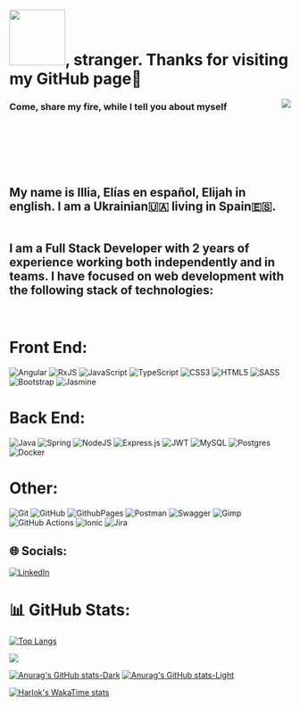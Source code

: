 # <img src="https://media.giphy.com/media/ymwg2hvAKuuuiDN1x3/giphy.gif" width="100" />, stranger. Thanks for visiting my GitHub page🤩<br>

<img src="https://media.giphy.com/media/v1.Y2lkPTc5MGI3NjExdDh0Z2c1ZXF6N2NneXZyaXYxYWxodDd2NWNlOTFiOHB0OWRyYm1oOSZlcD12MV9pbnRlcm5hbF9naWZfYnlfaWQmY3Q9Zw/13HgwGsXF0aiGY/giphy.gif" align="right">

### Come, share my fire, while I tell you about myself


<br><br><br><br><br>

## My name is Illia, Elías en español, Elijah in english. I am a Ukrainian🇺🇦 living in Spain🇪🇸.<br><br><br>I am a **Full Stack Developer** with 2 years of experience working both independently and in teams. I have focused on web development with the following stack of technologies:
<br>

# Front End:

![Angular](https://img.shields.io/badge/angular-%23DD0031.svg?style=plastic&logo=angular&logoColor=white)
![RxJS](https://img.shields.io/badge/rxjs-%23B7178C.svg?style=plastic&logo=reactivex&logoColor=white) ![JavaScript](https://img.shields.io/badge/javascript-%23323330.svg?style=plastic&logo=javascript&logoColor=%23F7DF1E) ![TypeScript](https://img.shields.io/badge/typescript-%23007ACC.svg?style=plastic&logo=typescript&logoColor=white) ![CSS3](https://img.shields.io/badge/css3-%231572B6.svg?style=plastic&logo=css3&logoColor=white) ![HTML5](https://img.shields.io/badge/html5-%23E34F26.svg?style=plastic&logo=html5&logoColor=white) ![SASS](https://img.shields.io/badge/SASS-hotpink.svg?style=plastic&logo=SASS&logoColor=white) ![Bootstrap](https://img.shields.io/badge/bootstrap-%238511FA.svg?style=plastic&logo=bootstrap&logoColor=white) ![Jasmine](https://img.shields.io/badge/jasmine-%238A4182.svg?style=plastic&logo=jasmine&logoColor=white)

# Back End:

 ![Java](https://img.shields.io/badge/java-%23ED8B00.svg?style=plastic&logo=openjdk&logoColor=white)  ![Spring](https://img.shields.io/badge/spring-%236DB33F.svg?style=plastic&logo=spring&logoColor=white)  ![NodeJS](https://img.shields.io/badge/node.js-6DA55F?style=plastic&logo=node.js&logoColor=white)  ![Express.js](https://img.shields.io/badge/express.js-%23404d59.svg?style=plastic&logo=express&logoColor=%2361DAFB)   ![JWT](https://img.shields.io/badge/JWT-black?style=plastic&logo=JSON%20web%20tokens)     ![MySQL](https://img.shields.io/badge/mysql-4479A1.svg?style=plastic&logo=mysql&logoColor=white) ![Postgres](https://img.shields.io/badge/postgres-%23316192.svg?style=plastic&logo=postgresql&logoColor=white)  ![Docker](https://img.shields.io/badge/docker-%230db7ed.svg?style=plastic&logo=docker&logoColor=white) 

# Other:

![Git](https://img.shields.io/badge/git-%23F05033.svg?style=plastic&logo=git&logoColor=white) ![GitHub](https://img.shields.io/badge/github-%23121011.svg?style=plastic&logo=github&logoColor=white)  ![GithubPages](https://img.shields.io/badge/github%20pages-121013?style=plastic&logo=github&logoColor=white) ![Postman](https://img.shields.io/badge/Postman-FF6C37?style=plastic&logo=postman&logoColor=white) ![Swagger](https://img.shields.io/badge/-Swagger-%23Clojure?style=plastic&logo=swagger&logoColor=white) ![Gimp](https://img.shields.io/badge/Gimp-657D8B?style=plastic&logo=gimp&logoColor=FFFFFF) ![GitHub Actions](https://img.shields.io/badge/github%20actions-%232671E5.svg?style=plastic&logo=githubactions&logoColor=white) ![Ionic](https://img.shields.io/badge/Ionic-%233880FF.svg?style=plastic&logo=Ionic&logoColor=white) ![Jira](https://img.shields.io/badge/jira-%230A0FFF.svg?style=plastic&logo=jira&logoColor=white) 

## 🌐 Socials:
[![LinkedIn](https://img.shields.io/badge/LinkedIn-%230077B5.svg?logo=linkedin&logoColor=white)](https://www.linkedin.com/in/illia-hulenko/) 

# 📊 GitHub Stats:
[![Top Langs](https://github-readme-stats.vercel.app/api/top-langs/?username=illiahulenko&layout=pie)](https://github.com/anuraghazra/github-readme-stats)

<picture>
  <source
    srcset="https://github-readme-stats.vercel.app/api?username=illiahulenko&show_icons=true&theme=dark"
    media="(prefers-color-scheme: dracula)"
  />
  <source
    srcset="https://github-readme-stats.vercel.app/api?username=illiahulenko&show_icons=true"
    media="(prefers-color-scheme: light), (prefers-color-scheme: no-preference)"
  />
  <img src="https://github-readme-stats.vercel.app/api?username=illiahulenko&show_icons=true" />
</picture>

[![Anurag's GitHub stats-Dark](https://github-readme-stats.vercel.app/api?username=illiahulenko&show_icons=true&theme=dark#gh-dark-mode-only)](https://github.com/anuraghazra/github-readme-stats#gh-dark-mode-only)
[![Anurag's GitHub stats-Light](https://github-readme-stats.vercel.app/api?username=illiahulenko&show_icons=true&theme=default#gh-light-mode-only)](https://github.com/anuraghazra/github-readme-stats#gh-light-mode-only)

[![Harlok's WakaTime stats](https://github-readme-stats.vercel.app/api/wakatime?username=illiahulenko)](https://github.com/anuraghazra/github-readme-stats)